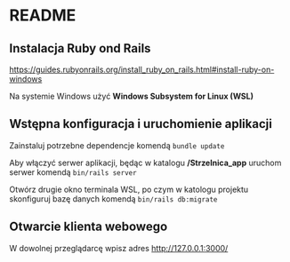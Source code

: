 # README

## Instalacja Ruby ond Rails 
https://guides.rubyonrails.org/install_ruby_on_rails.html#install-ruby-on-windows

Na systemie Windows użyć **Windows Subsystem for Linux (WSL)**

## Wstępna konfiguracja i uruchomienie aplikacji
Zainstaluj potrzebne dependencje komendą `bundle update`

Aby włączyć serwer aplikacji, będąc w katalogu **/Strzelnica_app** uruchom serwer komendą `bin/rails server`

Otwórz drugie okno terminala WSL, po czym w katologu projektu skonfiguruj bazę danych komendą `bin/rails db:migrate`

## Otwarcie klienta webowego
W dowolnej przeglądarcę wpisz adres http://127.0.0.1:3000/